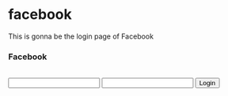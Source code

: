 # facebook

This is gonna be the login page of Facebook
<!doctype html>
<html>
  <head>
    <title>
      facebook.com
    </title>
  </head>
  
  <body>
    <h3> Facebook </h3>
    <br>
    
   <input type="text">
    </input>
  <input type="password">
    </input>
    <button>Login</button> 
  </body>
